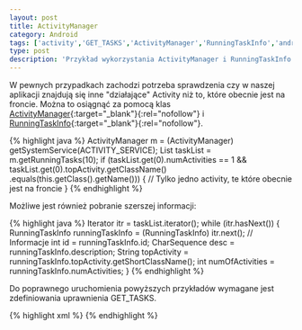 ```yaml
---
layout: post
title: ActivityManager
category: Android
tags: ['activity','GET_TASKS','ActivityManager','RunningTaskInfo','android']
type: post
description: 'Przykład wykorzystania ActivityManager i RunningTaskInfo'
---
```

W pewnych przypadkach zachodzi potrzeba sprawdzenia czy w naszej aplikacji znajdują się inne "działające" Activity niż to, które obecnie jest na froncie. Można to osiągnąć za pomocą klas [ActivityManager](http://developer.android.com/reference/android/app/ActivityManager.html){:target="_blank"}{:rel="nofollow"} i [RunningTaskInfo](http://developer.android.com/reference/android/app/ActivityManager.RunningTaskInfo.html){:target="_blank"}{:rel="nofollow"}.

{% highlight java %}
ActivityManager m = (ActivityManager) getSystemService(ACTIVITY_SERVICE);
List<RunningTaskInfo> taskList = m.getRunningTasks(10);
if (taskList.get(0).numActivities == 1 && taskList.get(0).topActivity.getClassName()
		.equals(this.getClass().getName())) {
	// Tylko jedno activity, te które obecnie jest na froncie
}
{% endhighlight %}

Możliwe jest również pobranie szerszej informacji:

{% highlight java %}
Iterator<RunningTaskInfo> itr = taskList.iterator();
while (itr.hasNext()) {
	RunningTaskInfo runningTaskInfo = (RunningTaskInfo) itr.next();
	// Informacje
	int id = runningTaskInfo.id;
	CharSequence desc = runningTaskInfo.description;
	String topActivity = runningTaskInfo.topActivity.getShortClassName();
	int numOfActivities = runningTaskInfo.numActivities;
}
{% endhighlight %}

Do poprawnego uruchomienia powyższych przykładów wymagane jest zdefiniowania uprawnienia GET_TASKS.

{% highlight xml %}
<uses-permission android:name="android.permission.GET_TASKS"/>
{% endhighlight %}
